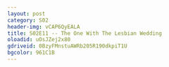 ```yaml
---
layout: post 
category: S02 
header-img: vCAP6QyEALA 
title: S02E11 -- The One With The Lesbian Wedding 
oloadid: uOsJZej2x80 
gdriveid: 0BzyFMnstuAWRb205R190dkpiT1U 
bgcolor: 961C1B
--- 
```

<!--more--> 
